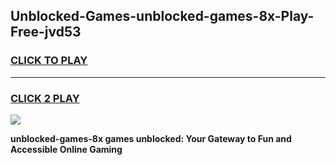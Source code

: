 
## Unblocked-Games-unblocked-games-8x-Play-Free-jvd53
<h3>
<a href="https://premium76.site?title=unblocked-games-8x&ref=23A">CLICK TO PLAY</a></h3>
<hr>

<h3>
<a href="https://premium76.site?title=unblocked-games-8x&ref=23A">CLICK 2 PLAY</a>
  
</h3>

<a href="https://premium76.site?title=unblocked-games-8x&ref=23A"><img src="https://clearcache.store/games.png"></a>


**unblocked-games-8x games unblocked: Your Gateway to Fun and Accessible Online Gaming**
